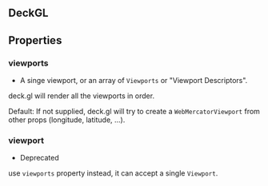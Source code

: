 ## DeckGL

## Properties

### viewports

* A singe viewport, or an array of `Viewports` or "Viewport Descriptors".

deck.gl will render all the viewports in order.

Default: If not supplied, deck.gl will try to create a `WebMercatorViewport` from other props (longitude, latitude, ...).


### viewport

* Deprecated

use `viewports` property instead, it can accept a single `Viewport`.